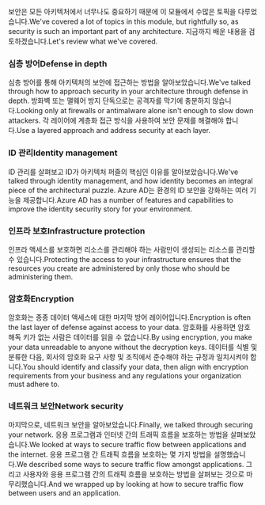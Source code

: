 <span data-ttu-id="594d5-101">보안은 모든 아키텍처에서 너무나도 중요하기 때문에 이 모듈에서 수많은 토픽을 다루었습니다.</span><span class="sxs-lookup"><span data-stu-id="594d5-101">We've covered a lot of topics in this module, but rightfully so, as security is such an important part of any architecture.</span></span> <span data-ttu-id="594d5-102">지금까지 배운 내용을 검토하겠습니다.</span><span class="sxs-lookup"><span data-stu-id="594d5-102">Let's review what we've covered.</span></span>

### <a name="defense-in-depth"></a><span data-ttu-id="594d5-103">심층 방어</span><span class="sxs-lookup"><span data-stu-id="594d5-103">Defense in depth</span></span>

<span data-ttu-id="594d5-104">심층 방어를 통해 아키텍처의 보안에 접근하는 방법을 알아보았습니다.</span><span class="sxs-lookup"><span data-stu-id="594d5-104">We've talked through how to approach security in your architecture through defense in depth.</span></span> <span data-ttu-id="594d5-105">방화벽 또는 맬웨어 방지 단독으로는 공격자를 막기에 충분하지 않습니다.</span><span class="sxs-lookup"><span data-stu-id="594d5-105">Looking only at firewalls or antimalware alone isn't enough to slow down attackers.</span></span> <span data-ttu-id="594d5-106">각 레이어에 계층화 접근 방식을 사용하여 보안 문제를 해결해야 합니다.</span><span class="sxs-lookup"><span data-stu-id="594d5-106">Use a layered approach and address security at each layer.</span></span>

### <a name="identity-management"></a><span data-ttu-id="594d5-107">ID 관리</span><span class="sxs-lookup"><span data-stu-id="594d5-107">Identity management</span></span>

<span data-ttu-id="594d5-108">ID 관리를 살펴보고 ID가 아키텍처 퍼즐의 핵심인 이유를 알아보았습니다.</span><span class="sxs-lookup"><span data-stu-id="594d5-108">We've talked through identity management, and how identity becomes an integral piece of the architectural puzzle.</span></span> <span data-ttu-id="594d5-109">Azure AD는 환경의 ID 보안을 강화하는 여러 기능을 제공합니다.</span><span class="sxs-lookup"><span data-stu-id="594d5-109">Azure AD has a number of features and capabilities to improve the identity security story for your environment.</span></span>

### <a name="infrastructure-protection"></a><span data-ttu-id="594d5-110">인프라 보호</span><span class="sxs-lookup"><span data-stu-id="594d5-110">Infrastructure protection</span></span>

<span data-ttu-id="594d5-111">인프라 액세스를 보호하면 리소스를 관리해야 하는 사람만이 생성되는 리소스를 관리할 수 있습니다.</span><span class="sxs-lookup"><span data-stu-id="594d5-111">Protecting the access to your infrastructure ensures that the resources you create are administered by only those who should be administering them.</span></span>

### <a name="encryption"></a><span data-ttu-id="594d5-112">암호화</span><span class="sxs-lookup"><span data-stu-id="594d5-112">Encryption</span></span>

<span data-ttu-id="594d5-113">암호화는 종종 데이터 액세스에 대한 마지막 방어 레이어입니다.</span><span class="sxs-lookup"><span data-stu-id="594d5-113">Encryption is often the last layer of defense against access to your data.</span></span> <span data-ttu-id="594d5-114">암호화를 사용하면 암호 해독 키가 없는 사람은 데이터를 읽을 수 없습니다.</span><span class="sxs-lookup"><span data-stu-id="594d5-114">By using encryption, you make your data unreadable to anyone without the decryption keys.</span></span> <span data-ttu-id="594d5-115">데이터를 식별 및 분류한 다음, 회사의 암호화 요구 사항 및 조직에서 준수해야 하는 규정과 일치시켜야 합니다.</span><span class="sxs-lookup"><span data-stu-id="594d5-115">You should identify and classify your data, then align with encryption requirements from your business and any regulations your organization must adhere to.</span></span>

### <a name="network-security"></a><span data-ttu-id="594d5-116">네트워크 보안</span><span class="sxs-lookup"><span data-stu-id="594d5-116">Network security</span></span>

<span data-ttu-id="594d5-117">마지막으로, 네트워크 보안을 알아보았습니다.</span><span class="sxs-lookup"><span data-stu-id="594d5-117">Finally, we talked through securing your network.</span></span> <span data-ttu-id="594d5-118">응용 프로그램과 인터넷 간의 트래픽 흐름을 보호하는 방법을 살펴보았습니다.</span><span class="sxs-lookup"><span data-stu-id="594d5-118">We looked at ways to secure traffic flow between applications and the internet.</span></span> <span data-ttu-id="594d5-119">응용 프로그램 간 트래픽 흐름을 보호하는 몇 가지 방법을 설명했습니다.</span><span class="sxs-lookup"><span data-stu-id="594d5-119">We described some ways to secure traffic flow amongst applications.</span></span> <span data-ttu-id="594d5-120">그리고 사용자와 응용 프로그램 간의 트래픽 흐름을 보호하는 방법을 살펴보는 것으로 마무리했습니다.</span><span class="sxs-lookup"><span data-stu-id="594d5-120">And we wrapped up by looking at how to secure traffic flow between users and an application.</span></span>
